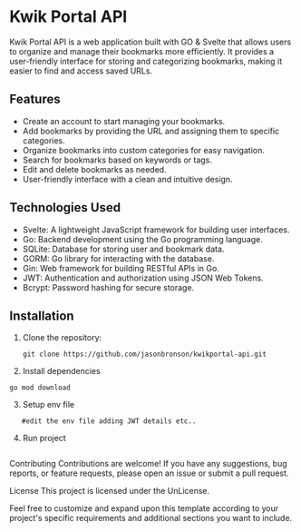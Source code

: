 # Kwik Portal API

Kwik Portal API is a web application built with GO & Svelte that allows users to organize and manage their bookmarks more efficiently. It provides a user-friendly interface for storing and categorizing bookmarks, making it easier to find and access saved URLs.

## Features

- Create an account to start managing your bookmarks.
- Add bookmarks by providing the URL and assigning them to specific categories.
- Organize bookmarks into custom categories for easy navigation.
- Search for bookmarks based on keywords or tags.
- Edit and delete bookmarks as needed.
- User-friendly interface with a clean and intuitive design.

## Technologies Used

- Svelte: A lightweight JavaScript framework for building user interfaces.
- Go: Backend development using the Go programming language.
- SQLite: Database for storing user and bookmark data.
- GORM: Go library for interacting with the database.
- Gin: Web framework for building RESTful APIs in Go.
- JWT: Authentication and authorization using JSON Web Tokens.
- Bcrypt: Password hashing for secure storage.

## Installation

1. Clone the repository:

   ```shell
   git clone https://github.com/jasonbronson/kwikportal-api.git
   ```

2. Install dependencies

```cd kwikportal-api
go mod download
```

3. Setup env file

```cp .env.example .env
   #edit the env file adding JWT details etc..
```

4. Run project

```go run main.go

```

Contributing
Contributions are welcome! If you have any suggestions, bug reports, or feature requests, please open an issue or submit a pull request.

License
This project is licensed under the UnLicense.

Feel free to customize and expand upon this template according to your project's specific requirements and additional sections you want to include.

